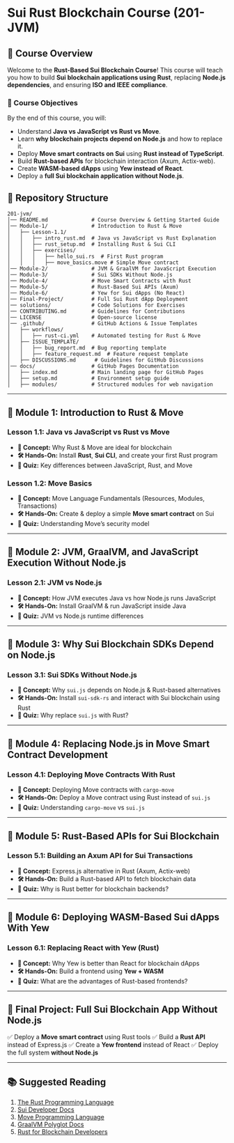 # Sui Rust Blockchain Course (201-JVM)

## 📌 Course Overview
Welcome to the **Rust-Based Sui Blockchain Course**! This course will teach you how to build **Sui blockchain applications using Rust**, replacing **Node.js dependencies**, and ensuring **ISO and IEEE compliance**.

### **🎯 Course Objectives**
By the end of this course, you will:
- Understand **Java vs JavaScript vs Rust vs Move**.
- Learn **why blockchain projects depend on Node.js** and how to replace it.
- Deploy **Move smart contracts on Sui** using **Rust instead of TypeScript**.
- Build **Rust-based APIs** for blockchain interaction (Axum, Actix-web).
- Create **WASM-based dApps** using **Yew instead of React**.
- Deploy a **full Sui blockchain application without Node.js**.

## 📂 Repository Structure
```plaintext
201-jvm/
│── README.md              # Course Overview & Getting Started Guide
│── Module-1/              # Introduction to Rust & Move
│   ├── Lesson-1.1/        
│   │   ├── intro_rust.md  # Java vs JavaScript vs Rust Explanation
│   │   ├── rust_setup.md  # Installing Rust & Sui CLI
│   │   ├── exercises/     
│   │   │   ├── hello_sui.rs  # First Rust program
│   │   │   ├── move_basics.move # Simple Move contract
│── Module-2/              # JVM & GraalVM for JavaScript Execution
│── Module-3/              # Sui SDKs Without Node.js
│── Module-4/              # Move Smart Contracts with Rust
│── Module-5/              # Rust-Based Sui APIs (Axum)
│── Module-6/              # Yew for Sui dApps (No React)
│── Final-Project/         # Full Sui Rust dApp Deployment
│── solutions/             # Code Solutions for Exercises
│── CONTRIBUTING.md        # Guidelines for Contributions
│── LICENSE                # Open-source license
│── .github/               # GitHub Actions & Issue Templates
│   ├── workflows/
│   │   ├── rust-ci.yml    # Automated testing for Rust & Move
│   ├── ISSUE_TEMPLATE/
│   │   ├── bug_report.md  # Bug reporting template
│   │   ├── feature_request.md  # Feature request template
│   ├── DISCUSSIONS.md      # Guidelines for GitHub Discussions
│── docs/                  # GitHub Pages Documentation
│   ├── index.md           # Main landing page for GitHub Pages
│   ├── setup.md           # Environment setup guide
│   ├── modules/           # Structured modules for web navigation
```

---

## 📝 **Module 1: Introduction to Rust & Move**
### **Lesson 1.1: Java vs JavaScript vs Rust vs Move**
- **📖 Concept:** Why Rust & Move are ideal for blockchain
- **🛠 Hands-On:** Install **Rust**, **Sui CLI**, and create your first Rust program
- **📝 Quiz:** Key differences between JavaScript, Rust, and Move

### **Lesson 1.2: Move Basics**
- **📖 Concept:** Move Language Fundamentals (Resources, Modules, Transactions)
- **🛠 Hands-On:** Create & deploy a simple **Move smart contract** on Sui
- **📝 Quiz:** Understanding Move’s security model

---

## 📝 **Module 2: JVM, GraalVM, and JavaScript Execution Without Node.js**
### **Lesson 2.1: JVM vs Node.js**
- **📖 Concept:** How JVM executes Java vs how Node.js runs JavaScript
- **🛠 Hands-On:** Install GraalVM & run JavaScript inside Java
- **📝 Quiz:** JVM vs Node.js runtime differences

---

## 📝 **Module 3: Why Sui Blockchain SDKs Depend on Node.js**
### **Lesson 3.1: Sui SDKs Without Node.js**
- **📖 Concept:** Why `sui.js` depends on Node.js & Rust-based alternatives
- **🛠 Hands-On:** Install `sui-sdk-rs` and interact with Sui blockchain using Rust
- **📝 Quiz:** Why replace `sui.js` with Rust?

---

## 📝 **Module 4: Replacing Node.js in Move Smart Contract Development**
### **Lesson 4.1: Deploying Move Contracts With Rust**
- **📖 Concept:** Deploying Move contracts with `cargo-move`
- **🛠 Hands-On:** Deploy a Move contract using Rust instead of `sui.js`
- **📝 Quiz:** Understanding `cargo-move` vs `sui.js`

---

## 📝 **Module 5: Rust-Based APIs for Sui Blockchain**
### **Lesson 5.1: Building an Axum API for Sui Transactions**
- **📖 Concept:** Express.js alternative in Rust (Axum, Actix-web)
- **🛠 Hands-On:** Build a Rust-based API to fetch blockchain data
- **📝 Quiz:** Why is Rust better for blockchain backends?

---

## 📝 **Module 6: Deploying WASM-Based Sui dApps With Yew**
### **Lesson 6.1: Replacing React with Yew (Rust)**
- **📖 Concept:** Why Yew is better than React for blockchain dApps
- **🛠 Hands-On:** Build a frontend using **Yew + WASM**
- **📝 Quiz:** What are the advantages of Rust-based frontends?

---

## 🚀 **Final Project: Full Sui Blockchain App Without Node.js**
✅ Deploy a **Move smart contract** using Rust tools
✅ Build a **Rust API** instead of Express.js
✅ Create a **Yew frontend** instead of React
✅ Deploy the full system **without Node.js**

---

## 📚 **Suggested Reading**
1. [The Rust Programming Language](https://doc.rust-lang.org/book/)
2. [Sui Developer Docs](https://docs.sui.io/)
3. [Move Programming Language](https://move-language.github.io/move/)
4. [GraalVM Polyglot Docs](https://www.graalvm.org/reference-manual/js/)
5. [Rust for Blockchain Developers](https://github.com/rust-blockchain)
